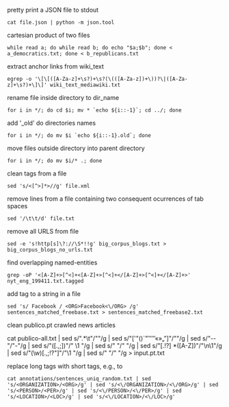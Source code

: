 pretty print a JSON file to stdout

    cat file.json | python -m json.tool


cartesian product of two files

    while read a; do while read b; do echo "$a;$b"; done < a_democratics.txt; done < b_republicans.txt


extract anchor links from wiki_text

    egrep -o '\[\[([A-Za-z]+\s?)+\s?(\(([A-Za-z])+\))?\|([A-Za-z]+\s?)+\]\]' wiki_text_mediawiki.txt


rename file inside directory to dir_name

    for i in */; do cd $i; mv * `echo ${i::-1}`; cd ../; done


add '_old' do directories names

    for i in */; do mv $i `echo ${i::-1}.old`; done


move files outside directory into parent directory

    for i in */; do mv $i/* .; done


clean tags from a file
   
    sed 's/<[^>]*>//g' file.xml


remove lines from a file containing two consequent ocurrences of tab spaces

    sed '/\t\t/d' file.txt


remove all URLS from file

    sed -e 's!http[s]\?://\S*!!g' big_corpus_blogs.txt > big_corpus_blogs_no_urls.txt


find overlapping named-entities

    grep -oP '<[A-Z]+>[^<]+<[A-Z]+>[^<]+</[A-Z]+>[^<]+</[A-Z]+>' nyt_eng_199411.txt.tagged


add tag to a string in a file

    sed 's/ Facebook / <ORG>Facebook<\/ORG> /g' sentences_matched_freebase.txt > sentences_matched_freebase2.txt


clean publico.pt crawled news articles

cat publico-all.txt | sed s/".*\t"/""/g | sed s/"['\"\(\)\`”′″‴«»„”]"/""/g | sed s/"--"/"-"/g | sed s/"\([.,;]\)"/" \1   "/g | sed s/"  "/" "/g | sed s/"[.\!?] *\([A-Z]\)"/"\n\1"/g | sed s/"\(\w\)[\.,;\!?\"]"/"\1 "/g | sed s/"  "/" "/g > input.pt.txt

replace long tags with short tags, e.g., <ORGANIZATION> to <ORG>

    cat annotations/sentences_uniq_random.txt | sed 's/<ORGANIZATION>/<ORG>/g' | sed 's/<\/ORGANIZATION>/<\/ORG>/g' | sed 's/<PERSON>/<PER>/g' | sed 's/<\/PERSON>/<\/PER>/g' | sed 's/<LOCATION>/<LOC>/g' | sed 's/<\/LOCATION>/<\/LOC>/g'
